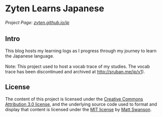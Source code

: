# Zyten Learns Japanese
###### Project Page: [zyten.github.io/jp](http://sruban.me/jp)

## Intro

This blog hosts my learning logs as I progress through my journey to learn the Japanese language. <br /> <br />
Note: This project used to host a vocab trace of my studies. The vocab trace has been discontinued and archived at
http://sruban.me/jp/v1).


## License

The content of this project is licensed under the [Creative Commons Attribution 3.0 license](http://creativecommons.org/licenses/by/3.0/us/deed.en_US), 
and the underlying source code used to format and display that content is licensed under the [MIT license](LICENSE) by [Matt Swanson](http://mdswanson.com).

